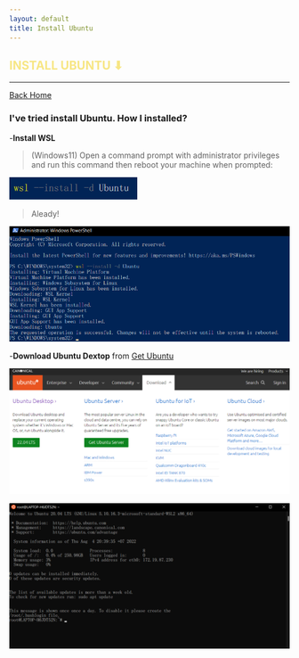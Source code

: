 ```yaml
---
layout: default
title: Install Ubuntu
---
```


<h2 style="color:#F7E684"> <b> INSTALL UBUNTU ⬇ </b> </h2>

---

[Back Home]

[Back Home]: https://spcyr.github.io/


### I've tried install Ubuntu. How I installed?


-__Install WSL__
  >(Windows11) Open a command prompt with administrator privileges and run this command then reboot your machine when prompted:

![](git/install_WSL.png)

  >Aleady!
 
![](git/alr.png)


-__Download Ubuntu Dextop__ from [Get Ubuntu]

[Get Ubuntu]: https://ubuntu.com/download

![](git/ubuntu.png)
  
![](git/root.png)

